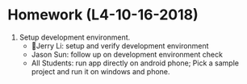 # Homework (L4-10-16-2018)
1. Setup development environment.  
   * Jerry Li: setup and verify development environment
   * Jason Sun: follow up on development environment check
   * All Students: run app directly on android phone; Pick a sample project and run it on windows and phone.
   